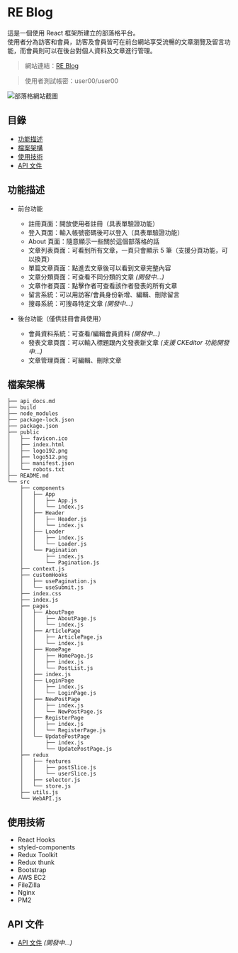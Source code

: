 # RE Blog

這是一個使用 React 框架所建立的部落格平台。<br>
使用者分為訪客和會員，訪客及會員皆可在前台網站享受流暢的文章瀏覽及留言功能，而會員則可以在後台對個人資料及文章進行管理。

> 網站連結：[RE Blog](https://kw0409.github.io/react-rtk-blog/#/)

> 使用者測試帳密：user00/user00

![部落格網站截圖](https://user-images.githubusercontent.com/80152099/190562029-bbd3c9c1-eca6-4773-ba26-50a78a7af354.png "部落格網站截圖")

## 目錄

- [功能描述](#功能描述)
- [檔案架構](#檔案架構)
- [使用技術](#使用技術)
- [API 文件](#API-文件)

## 功能描述

- 前台功能

  - 註冊頁面：開放使用者註冊（具表單驗證功能）
  - 登入頁面：輸入帳號密碼後可以登入（具表單驗證功能）
  - About 頁面：隨意顯示一些關於這個部落格的話
  - 文章列表頁面：可看到所有文章，一頁只會顯示 5 筆（支援分頁功能，可以換頁）
  - 單篇文章頁面：點進去文章後可以看到文章完整內容
  - 文章分類頁面：可查看不同分類的文章 _(開發中...)_
  - 文章作者頁面：點擊作者可查看該作者發表的所有文章
  - 留言系統：可以用訪客/會員身份新增、編輯、刪除留言
  - 搜尋系統：可搜尋特定文章 _(開發中...)_
    <br>

- 後台功能（僅供註冊會員使用）

  - 會員資料系統：可查看/編輯會員資料 _(開發中...)_
  - 發表文章頁面：可以輸入標題跟內文發表新文章 _(支援 CKEditor 功能開發中...)_
  - 文章管理頁面：可編輯、刪除文章

## 檔案架構

```
├── api_docs.md
├── build
├── node_modules
├── package-lock.json
├── package.json
├── public
│   ├── favicon.ico
│   ├── index.html
│   ├── logo192.png
│   ├── logo512.png
│   ├── manifest.json
│   └── robots.txt
├── README.md
└── src
    ├── components
    │   ├── App
    │   │   ├── App.js
    │   │   └── index.js
    │   ├── Header
    │   │   ├── Header.js
    │   │   └── index.js
    │   ├── Loader
    │   │   ├── index.js
    │   │   └── Loader.js
    │   └── Pagination
    │       ├── index.js
    │       └── Pagination.js
    ├── context.js
    ├── customHooks
    │   ├── usePagination.js
    │   └── useSubmit.js
    ├── index.css
    ├── index.js
    ├── pages
    │   ├── AboutPage
    │   │   ├── AboutPage.js
    │   │   └── index.js
    │   ├── ArticlePage
    │   │   ├── ArticlePage.js
    │   │   └── index.js
    │   ├── HomePage
    │   │   ├── HomePage.js
    │   │   ├── index.js
    │   │   └── PostList.js
    │   ├── index.js
    │   ├── LoginPage
    │   │   ├── index.js
    │   │   └── LoginPage.js
    │   ├── NewPostPage
    │   │   ├── index.js
    │   │   └── NewPostPage.js
    │   ├── RegisterPage
    │   │   ├── index.js
    │   │   └── RegisterPage.js
    │   └── UpdatePostPage
    │       ├── index.js
    │       └── UpdatePostPage.js
    ├── redux
    │   ├── features
    │   │   ├── postSlice.js
    │   │   └── userSlice.js
    │   ├── selector.js
    │   └── store.js
    ├── utils.js
    └── WebAPI.js
```

## 使用技術

- React Hooks
- styled-components
- Redux Toolkit
- Redux thunk
- Bootstrap
- AWS EC2
- FileZilla
- Nginx
- PM2

## API 文件

- [API 文件](./api_docs.md) _(開發中...)_
